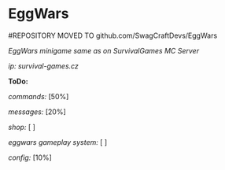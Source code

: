 # EggWars

#REPOSITORY MOVED TO github.com/SwagCraftDevs/EggWars


_EggWars minigame same as on SurvivalGames MC Server_

_ip: survival-games.cz_


__ToDo:__

_commands:_ [50%]

_messages:_ [20%]

_shop:_ [ ]

_eggwars gameplay system:_ [ ]

_config:_ [10%]

